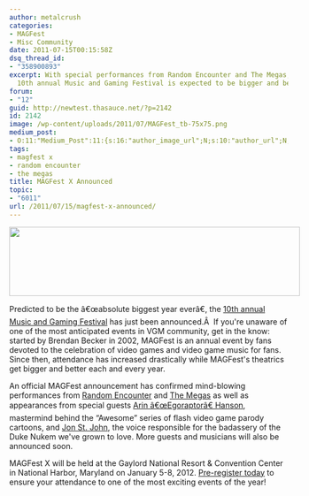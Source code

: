 ```yaml
---
author: metalcrush
categories:
- MAGFest
- Misc Community
date: 2011-07-15T00:15:58Z
dsq_thread_id:
- "358900893"
excerpt: With special performances from Random Encounter and The Megas, this year's
  10th annual Music and Gaming Festival is expected to be bigger and better than ever.
forum:
- "12"
guid: http://newtest.thasauce.net/?p=2142
id: 2142
image: /wp-content/uploads/2011/07/MAGFest_tb-75x75.png
medium_post:
- O:11:"Medium_Post":11:{s:16:"author_image_url";N;s:10:"author_url";N;s:11:"byline_name";N;s:12:"byline_email";N;s:10:"cross_link";N;s:2:"id";N;s:21:"follower_notification";N;s:7:"license";N;s:14:"publication_id";N;s:6:"status";N;s:3:"url";N;}
tags:
- magfest x
- random encounter
- the megas
title: MAGFest X Announced
topic:
- "6011"
url: /2011/07/15/magfest-x-announced/
---
```


<div style="width: 525px; margin: 0 auto;">
  <img class="aligncenter size-full wp-image-2143" title="magfest" src="http://thasauce.net/wp-content/uploads/2011/07/magfest.png" alt="" width="525" height="125" srcset="http://thasauce.net/wp-content/uploads/2011/07/magfest.png 525w, http://thasauce.net/wp-content/uploads/2011/07/magfest-300x71.png 300w, http://thasauce.net/wp-content/uploads/2011/07/magfest-75x17.png 75w" sizes="(max-width: 525px) 100vw, 525px" />
</div>

Predicted to be the â€œabsolute biggest year everâ€, the [10th annual Music and Gaming Festival](http://magfest.org/) has just been announced.Â  If you're unaware of one of the most anticipated events in VGM community, get in the know: started by Brendan Becker in 2002, MAGFest is an annual event by fans devoted to the celebration of video games and video game music for fans. Since then, attendance has increased drastically while MAGFest's theatrics get bigger and better each and every year.

An official MAGFest announcement has confirmed mind-blowing performances from [Random Encounter](http://www.sonicbids.com/epk/epk.aspx?epk_id=297704) and [The Megas](http://www.themegas.com/main/main.html) as well as appearances from special guests [Arin â€œEgoraptorâ€ Hanson](http://egoraptor.net/), mastermind behind the &#8220;Awesome&#8221; series of flash video game parody cartoons, and [Jon St. John](http://jsjprod.com/), the voice responsible for the badassery of the Duke Nukem we've grown to love. More guests and musicians will also be announced soon.

MAGFest X will be held at the Gaylord National Resort & Convention Center in National Harbor, Maryland on January 5-8, 2012. [Pre-register today](http://magfest.org/prereg) to ensure your attendance to one of the most exciting events of the year!

&nbsp;